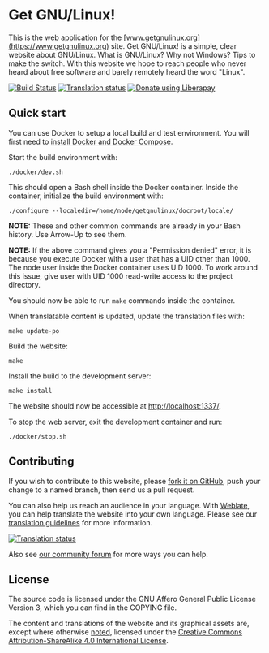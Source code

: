 # Get GNU/Linux!

This is the web application for the
[www.getgnulinux.org](https://www.getgnulinux.org) site. Get GNU/Linux! is a
simple, clear website about GNU/Linux. What is GNU/Linux? Why not Windows? Tips
to make the switch. With this website we hope to reach people who never heard
about free software and barely remotely heard the word "Linux".

[![Build Status](https://travis-ci.com/getgnulinux/getgnulinux.svg?branch=master)](https://travis-ci.com/getgnulinux/getgnulinux)
[![Translation status](https://hosted.weblate.org/widgets/getgnulinux/-/svg-badge.svg)](https://hosted.weblate.org/engage/getgnulinux/)
[![Donate using Liberapay](https://img.shields.io/liberapay/patrons/getgnulinux.svg?logo=liberapay)](https://liberapay.com/getgnulinux/donate)

## Quick start

You can use Docker to setup a local build and test environment. You will first
need to [install Docker and Docker Compose](https://docs.docker.com/engine/install/).

Start the build environment with:

    ./docker/dev.sh

This should open a Bash shell inside the Docker container.
Inside the container, initialize the build environment with:

    ./configure --localedir=/home/node/getgnulinux/docroot/locale/

**NOTE:** These and other common commands are already in your Bash history. Use
Arrow-Up to see them.

**NOTE:** If the above command gives you a "Permission denied" error, it is
because you execute Docker with a user that has a UID other than 1000. The node
user inside the Docker container uses UID 1000. To work around this issue, give
user with UID 1000 read-write access to the project directory.

You should now be able to run `make` commands inside the container.

When translatable content is updated, update the translation files with:

    make update-po

Build the website:

    make

Install the build to the development server:

    make install

The website should now be accessible at <http://localhost:1337/>.

To stop the web server, exit the development container and run:

    ./docker/stop.sh


## Contributing

If you wish to contribute to this website, please [fork it on
GitHub](https://github.com/getgnulinux/getgnulinux), push your change to a
named branch, then send us a pull request.

You can also help us reach an audience in your language. With
[Weblate](https://hosted.weblate.org/engage/getgnulinux/), you can help
translate the website into your own language. Please see our [translation
guidelines](https://community.getgnulinux.org/t/about-the-translation-category/17)
for more information.

[![Translation status](https://hosted.weblate.org/widgets/getgnulinux/-/287x66-black.png)](https://hosted.weblate.org/engage/getgnulinux/)

Also see [our community
forum](https://community.getgnulinux.org/t/help-improve-getgnulinux-org/12) for
more ways you can help.


## License

The source code is licensed under the GNU Affero General Public License Version
3, which you can find in the COPYING file.

The content and translations of the website and its graphical assets are,
except where otherwise [noted](https://www.getgnulinux.org/legal/), licensed
under the [Creative Commons Attribution-ShareAlike 4.0 International
License](https://creativecommons.org/licenses/by-sa/4.0/).

